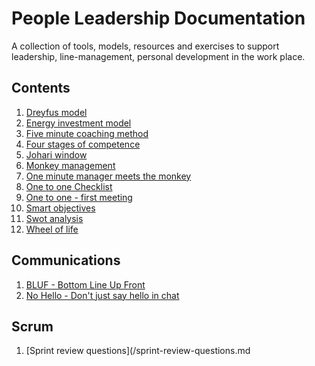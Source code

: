 # People Leadership Documentation

A collection of tools, models, resources and exercises to support leadership, line-management, personal development in the work place.

## Contents

1. [Dreyfus model](/dreyfus-mode.md)
2. [Energy investment model](/energy-investment-model.md)
3. [Five minute coaching method](/five-minute-coaching-method.md)
4. [Four stages of competence](/four-stages-of-competence.md)
5. [Johari window](/johari-window.md)
6. [Monkey management](/monkey-management.md)
7. [One minute manager meets the monkey](/one-minute-manager-meets-the-monkey.md)
8. [One to one Checklist](one-to-one-checklist.md)
9. [One to one - first meeting](/one-to-one-first-meeting.md)
10. [Smart objectives](/smart-objectives.md)
11. [Swot analysis](/swot-analysis.md)
12. [Wheel of life](/wheel-of-life.md)

## Communications

1. [BLUF - Bottom Line Up Front](/bluf.md)
2. [No Hello - Don't just say hello in chat](/nohello.md)

## Scrum

1. [Sprint review questions](/sprint-review-questions.md
